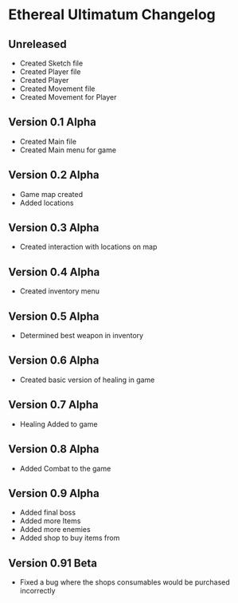# Ethereal Ultimatum Changelog

## Unreleased
- Created Sketch file
- Created Player file
- Created Player
- Created Movement file
- Created Movement for Player

## Version 0.1 Alpha
- Created Main file
- Created Main menu for game

## Version 0.2 Alpha
- Game map created
- Added locations

## Version 0.3 Alpha
- Created interaction with locations on map

## Version 0.4 Alpha
- Created inventory menu

## Version 0.5 Alpha
- Determined best weapon in inventory

## Version 0.6 Alpha
- Created basic version of healing in game

## Version 0.7 Alpha
- Healing Added to game

## Version 0.8 Alpha
- Added Combat to the game

## Version 0.9 Alpha
- Added final boss
- Added more Items
- Added more enemies
- Added shop to buy items from

## Version 0.91 Beta
- Fixed a bug where the shops consumables would be purchased incorrectly


